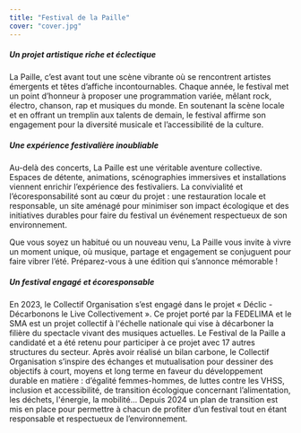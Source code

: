 ```yaml
---
title: "Festival de la Paille"
cover: "cover.jpg"
---
```


##### Un projet artistique riche et éclectique

La Paille, c’est avant tout une scène vibrante où se rencontrent artistes émergents et têtes d’affiche incontournables.
Chaque année, le festival met un point d’honneur à proposer une programmation variée, mêlant rock, électro, chanson, rap
et musiques du monde. En soutenant la scène locale et en offrant un tremplin aux talents de demain, le festival affirme
son engagement pour la diversité musicale et l’accessibilité de la culture.


##### Une expérience festivalière inoubliable

Au-delà des concerts, La Paille est une véritable aventure collective. Espaces de détente, animations, scénographies
immersives et installations viennent enrichir l’expérience des festivaliers. La convivialité et l’écoresponsabilité sont
au cœur du projet : une restauration locale et responsable, un site aménagé pour minimiser son impact écologique et des
initiatives durables pour faire du festival un événement respectueux de son environnement.

Que vous soyez un habitué ou un nouveau venu, La Paille vous invite à vivre un moment unique, où musique, partage et
engagement se conjuguent pour faire vibrer l’été. Préparez-vous à une édition qui s’annonce mémorable !


##### Un festival engagé et écoresponsable

En 2023, le Collectif Organisation s’est engagé dans le projet « Déclic - Décarbonons le Live Collectivement ». Ce
projet porté par la FEDELIMA et le SMA est un projet collectif à l'échelle nationale qui vise à décarboner la filière du
spectacle vivant des musiques actuelles. Le Festival de la Paille a candidaté et a été retenu pour participer à ce
projet avec 17 autres structures du secteur. Après avoir réalisé un bilan carbone, le Collectif Organisation s’inspire
des échanges et mutualisation pour dessiner des objectifs à court, moyens et long terme en faveur du développement
durable en matière : d’égalité femmes-hommes, de luttes contre les VHSS, inclusion et accessibilité, de transition
écologique concernant l’alimentation, les déchets, l'énergie, la mobilité... Depuis 2024 un plan de transition est mis
en place pour permettre à chacun de profiter d’un festival tout en étant responsable et respectueux de l’environnement. 
